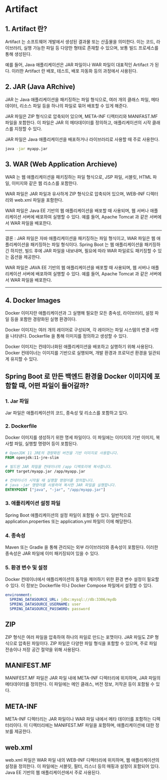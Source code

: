 # Artifact

## 1. Artifact 란?
Artifact 는 소프트웨어 개발에서 생성된 결과물 또는 산출물을 의미한다. 이는 코드, 라이브러리, 실행 가능한 파일 등 다양한 형태로 존재할 수 있으며, 보통 빌드 프로세스를 통해 생성된다.

예를 들어, Java 애플리케이션은 JAR 파일이나 WAR 파일이 대표적인 Artifact 가 된다. 이러한 Artifact 란 배포, 테스트, 배포 자동화 등의 과정에서 사용된다.

## 2. JAR (Java ARchive)
JAR 는 Java 애플리케이션을 패키징하는 파일 형식으로, 여러 개의 클래스 파일, 메타데이터, 리소스 파일 등을 하나의 파일로 묶어 배포할 수 있게 해준다.

JAR 파일은 ZIP 형식으로 압축되어 있으며, META-INF 디렉터리와 MANIFAST.MF 파일을 포함한다. 이 파일은 JAR 의 메타데이터를 정의하고, 애플리케이션의 시작 클래스를 지정할 수 있다.

JAR 파일은 Java 애플리케이션을 배포하거나 라이브러리로 사용할 때 주로 사용한다.
```cmd
java -jar myapp.jar
```

## 3. WAR (Web Application Archieve)
WAR 는 웹 애플리케이션을 패키징하는 파일 형식으로, JSP 파일, 서블릿, HTML 파일, 이미지와 같은 웹 리소스를 포함한다.

WAR 파일은 JAR 파일과 유사하게 ZIP 형식으로 압축되어 있으며, WEB-INF 디렉터리와 web.xml 파일을 포함한다.

WAR 파일은 Java EE 기반의 웹 애플리케이션을 배포할 때 사용되며, 웹 서버나 애플리케이션 서버에 배포하여 실행할 수 있다. 예를 들어, Apache Tomcat 과 같은 서버에서 WAR 파일을 배포한다.

---

결론 : JAR 파일은 자바 애플리케이션을 패키징하는 파일 형식이고, WAR 파일은 웹 애플리케이션을 패키징하는 파일 형식이다. Spring Boot 는 웹 애플리케이션을 패키징하긴 하지만, 빌드 후에 JAR 파일을 내보내며, 필요에 따라 WAR 파일로도 패키징할 수 있는 옵션을 제공한다.

WAR 파일은 JAVA EE 기반의 웹 애플리케이션을 배포할 때 사용되며, 웹 서버나 애플리케이션 서버에 배포하여 실행할 수 있다. 예를 들어, Apache Tomcat 과 같은 서버에서 WAR 파일을 배포한다.

---

## 4. Docker Images
Docker 이미지란 애플리케이션과 그 실행해 필요한 모든 종속성, 라이브러리, 설정 파일 등을 포함한 경량화된 실행 환경이다.

Docker 이미지는 여러 개의 레이어로 구성되며, 각 레이어는 파일 시스템의 변경 사항을 나타낸다. Dockerfile 을 통해 이미지를 정의하고 생성할 수 있다.

Docker 이미지는 컨테이너화된 애플리케이션을 배포하고 실행하기 위해 사용된다. Docker 컨테이너는 이미지를 기반으로 실행되며, 개발 환경과 프로덕션 환경을 일관되게 유지할 수 있다.

## Spring Boot 로 만든 백엔드 환경을 Docker 이미지에 포함할 때, 어떤 파일이 들어갈까?

### 1. Jar 파일
Jar 파일은 애플리케이션의 코드, 종속성 및 리소스를 포함하고 있다.

### 2. Dockerfile
Docker 이미지를 생성하기 위한 명세 파일이다. 이 파일에는 이미지의 기반 이미지, 복사할 파일, 실행할 명령어 등이 포함된다.
```dockerfile
# OpenJDK 11 JRE의 경량화된 버전을 기반 이미지로 사용합니다.
FROM openjdk:11-jre-slim

# 빌드된 JAR 파일을 컨테이너의 /app 디렉토리에 복사합니다.
COPY target/myapp.jar /app/myapp.jar

# 컨테이너가 시작될 때 실행할 명령어를 정의합니다.
# java -jar 명령어를 사용하여 복사한 JAR 파일을 실행합니다.
ENTRYPOINT ["java", "-jar", "/app/myapp.jar"]
```

### 3. 애플리케이션 설정 파일
Spring Boot 애플리케이션의 설정 파일이 포함될 수 있다. 일반적으로 application.properties 또는 application.yml 파일이 이에 해당한다.

### 4. 종속성
Maven 또는 Gradle 을 통해 관리되는 외부 라이브러리와 종속성이 포함된다. 이러한 종속성은 JAR 파일에 이미 패키징되어 있을 수 있다.

### 5. 환경 변수 및 설정
Docker 컨테이너에서 애플리케이션의 동작을 제어하기 위한 환경 변수 설정이 필요할 수 있다. 이 정보는 Dockerfile 이나 Docker Compose 파일에서 설정할 수 있다.
```yaml
environment:
  SPRING_DATASOURCE_URL: jdbc:mysql://db:3306/mydb
  SPRING_DATASOURCE_USERNAME: user
  SPRING_DATASOURCE_PASSWORD: password
```

## ZIP
ZIP 형식은 여러 파일을 압축하여 하나의 파일로 만드는 포맷이다. JAR 파일도 ZIP 형식으로 압축된 파일이다. ZIP 파일은 다양한 파일 형식을 포함할 수 있으며, 주로 파일 전송이나 저장 공간 절약을 위해 사용된다.

## MANIFEST.MF
MANIFEST.MF 파일은 JAR 파일 내에 META-INF 디렉터리에 위치하며, JAR 파일의 메타데이터를 정의한다. 이 파일에는 메인 클래스, 버전 정보, 저작권 등이 포함될 수 있다.

## META-INF
META-INF 디렉터리는 JAR 파일이나 WAR 파일 내에서 메타 데이터를 포함하는 디렉터리이다. 이 디렉터리에는 MANIFEST.MF 파일을 포함하며, 애플리케이션에 대한 정보를 제공한다.

## web.xml
web.xml 파일은 WAR 파일 내의 WEB-INF 디렉터리에 위치하며, 웹 애플리케이션의 설정을 정의한다. 이 파일에는 서블릿, 필터, 리스너 등의 매핑과 설정이 포함되어 있다. Java EE 기반의 웹 애플리케이션에서 주로 사용된다.